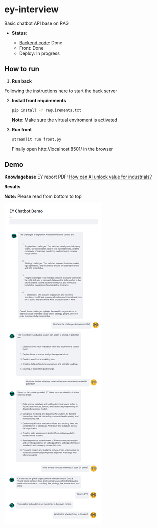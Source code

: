 # ey-interview

Basic chatbot API base on RAG

- **Status**:

    - [Backend code](back/README.md): Done
    - Front: Done
    - Deploy: In progress

## How to run

1. **Run back** <a id="env-vars"></a>

Following the instructions [here](back/README.md) to start the back server

2. **Install front requirements** <a id="venv"></a>

    ~~~bash
    pip install -r requirements.txt
    ~~~

    **Note**: Make sure the virtual enviroment is activated

3. **Run front**
    ~~~bash
    streamlit run front.py
    ~~~

    Finally open http://localhost:8501/ in the browser

## Demo

**Knowlagebase**
EY report PDF: [How can AI unlock value for industrials?](https://www.ey.com/en_us/insights/advanced-manufacturing/how-can-ai-unlock-value-for-industrials)

**Results**

**Note:** Please read from bottom to top

![Alt text](/demo_chat.jpg "Demochat image")
